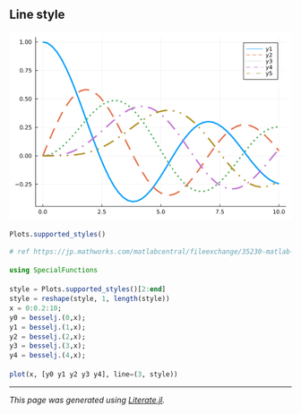 ## Line style

![line_style.png](images/line_style.png)

````julia
Plots.supported_styles()
````

````julia
# ref https://jp.mathworks.com/matlabcentral/fileexchange/35230-matlab-plot-gallery-standard-line-styles?focused=6792901&tab=example

using SpecialFunctions

style = Plots.supported_styles()[2:end]
style = reshape(style, 1, length(style))
x = 0:0.2:10;
y0 = besselj.(0,x);
y1 = besselj.(1,x);
y2 = besselj.(2,x);
y3 = besselj.(3,x);
y4 = besselj.(4,x);

plot(x, [y0 y1 y2 y3 y4], line=(3, style))
````

---

*This page was generated using [Literate.jl](https://github.com/fredrikekre/Literate.jl).*

